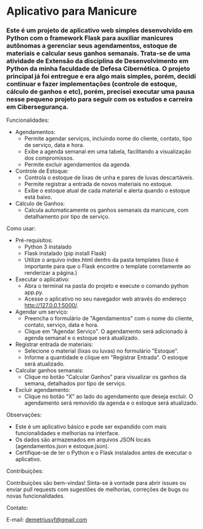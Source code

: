 # Aplicativo para Manicure

### Este é um projeto de aplicativo web simples desenvolvido em Python com o framework Flask para auxiliar manicures autônomas a gerenciar seus agendamentos, estoque de materiais e calcular seus ganhos semanais. Trata-se de uma atividade de Extensão da disciplina de Desenvolvimento em Python da minha faculdade de Defesa Cibernética. O projeto principal já foi entregue e era algo mais simples, porém, decidi continuar e fazer implementações (controle de estoque, cálculo de ganhos e etc), porém, precisei executar uma pausa nesse pequeno projeto para seguir com os estudos e carreira em Cibersegurança. 

Funcionalidades:

- Agendamentos:
    - Permite agendar serviços, incluindo nome do cliente, contato, tipo de serviço, data e hora.
    - Exibe a agenda semanal em uma tabela, facilitando a visualização dos compromissos.
    - Permite excluir agendamentos da agenda.
- Controle de Estoque:
    - Controla o estoque de lixas de unha e pares de luvas descartáveis.
    - Permite registrar a entrada de novos materiais no estoque.
    - Exibe o estoque atual de cada material e alerta quando o estoque está baixo.
- Cálculo de Ganhos:
    - Calcula automaticamente os ganhos semanais da manicure, com detalhamento por tipo de serviço.

Como usar:

- Pré-requisitos: 
    - Python 3 instalado 
    - Flask instalado (pip install Flask)
    - Utilize o arquivo index.html dentro da pasta templates (Isso é importante para que o Flask encontre o template corretamente ao renderizar a página.)
- Executar o aplicativo:
    - Abra o terminal na pasta do projeto e execute o comando python app.py.
    - Acesse o aplicativo no seu navegador web através do endereço http://127.0.0.1:5000/.
- Agendar um serviço:
    - Preencha o formulário de "Agendamentos" com o nome do cliente, contato, serviço, data e hora.
    - Clique em "Agendar Serviço". O agendamento será adicionado à agenda semanal e o estoque será atualizado.
- Registrar entrada de materiais:
    - Selecione o material (lixas ou luvas) no formulário "Estoque".
    - Informe a quantidade e clique em "Registrar Entrada". O estoque será atualizado.
- Calcular ganhos semanais:
    - Clique no botão "Calcular Ganhos" para visualizar os ganhos da semana, detalhados por tipo de serviço.
- Excluir agendamento:
    - Clique no botão "X" ao lado do agendamento que deseja excluir. O agendamento será removido da agenda e o estoque será atualizado.

Observações:

- Este é um aplicativo básico e pode ser expandido com mais funcionalidades e melhorias na interface.
- Os dados são armazenados em arquivos JSON locais (agendamentos.json e estoque.json).
- Certifique-se de ter o Python e o Flask instalados antes de executar o aplicativo.

Contribuições:

Contribuições são bem-vindas! Sinta-se à vontade para abrir issues ou enviar pull requests com sugestões de melhorias, correções de bugs ou novas funcionalidades.

Contato:

E-mail: demetriusvf@gmail.com
